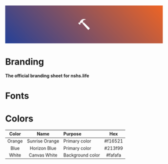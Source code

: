 ![nshs-life banner](https://github.com/nshs-life/branding/blob/main/assets/banners/banner-gradient.svg)

# Branding
**The official branding sheet for nshs.life**

# Fonts

<!-- - [Inter](https://rsms.me/inter/) -->

# Colors

| Color | Name | Purpose | Hex |
|:-----:|:----:|:--------|:---:|
| Orange | Sunrise Orange | Primary color | #f16521 |
| Blue | Horizon Blue | Primary color | #213f99 |
| White | Canvas White | Background color | #fafafa |